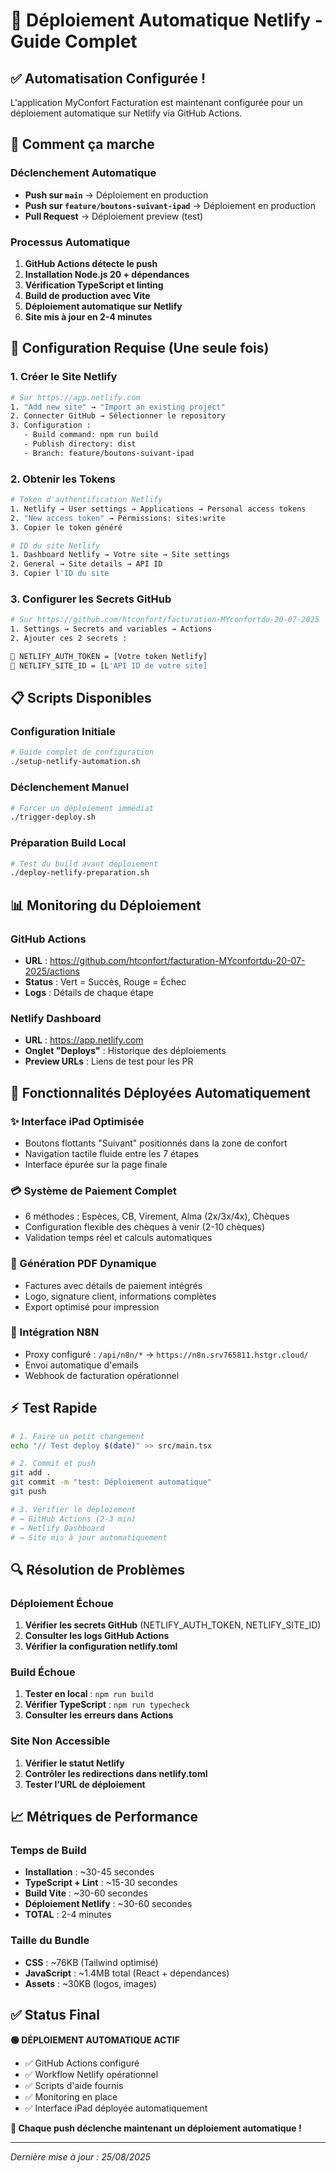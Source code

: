# 🤖 Déploiement Automatique Netlify - Guide Complet

## ✅ **Automatisation Configurée !**

L'application MyConfort Facturation est maintenant configurée pour un déploiement automatique sur Netlify via GitHub Actions.

## 🚀 **Comment ça marche**

### Déclenchement Automatique
- **Push sur `main`** → Déploiement en production
- **Push sur `feature/boutons-suivant-ipad`** → Déploiement en production
- **Pull Request** → Déploiement preview (test)

### Processus Automatique
1. **GitHub Actions détecte le push**
2. **Installation Node.js 20 + dépendances**
3. **Vérification TypeScript et linting**
4. **Build de production avec Vite**
5. **Déploiement automatique sur Netlify**
6. **Site mis à jour en 2-4 minutes**

## 🔧 **Configuration Requise (Une seule fois)**

### 1. Créer le Site Netlify
```bash
# Sur https://app.netlify.com
1. "Add new site" → "Import an existing project"
2. Connecter GitHub → Sélectionner le repository
3. Configuration :
   - Build command: npm run build
   - Publish directory: dist
   - Branch: feature/boutons-suivant-ipad
```

### 2. Obtenir les Tokens
```bash
# Token d'authentification Netlify
1. Netlify → User settings → Applications → Personal access tokens
2. "New access token" → Permissions: sites:write
3. Copier le token généré

# ID du site Netlify  
1. Dashboard Netlify → Votre site → Site settings
2. General → Site details → API ID
3. Copier l'ID du site
```

### 3. Configurer les Secrets GitHub
```bash
# Sur https://github.com/htconfort/facturation-MYconfortdu-20-07-2025
1. Settings → Secrets and variables → Actions
2. Ajouter ces 2 secrets :

📝 NETLIFY_AUTH_TOKEN = [Votre token Netlify]
📝 NETLIFY_SITE_ID = [L'API ID de votre site]
```

## 📋 **Scripts Disponibles**

### Configuration Initiale
```bash
# Guide complet de configuration
./setup-netlify-automation.sh
```

### Déclenchement Manuel
```bash
# Forcer un déploiement immédiat
./trigger-deploy.sh
```

### Préparation Build Local
```bash
# Test du build avant déploiement
./deploy-netlify-preparation.sh
```

## 📊 **Monitoring du Déploiement**

### GitHub Actions
- **URL** : https://github.com/htconfort/facturation-MYconfortdu-20-07-2025/actions
- **Status** : Vert = Succès, Rouge = Échec
- **Logs** : Détails de chaque étape

### Netlify Dashboard
- **URL** : https://app.netlify.com
- **Onglet "Deploys"** : Historique des déploiements
- **Preview URLs** : Liens de test pour les PR

## 🎯 **Fonctionnalités Déployées Automatiquement**

### ✨ Interface iPad Optimisée
- Boutons flottants "Suivant" positionnés dans la zone de confort
- Navigation tactile fluide entre les 7 étapes
- Interface épurée sur la page finale

### 💳 Système de Paiement Complet
- 6 méthodes : Espèces, CB, Virement, Alma (2x/3x/4x), Chèques
- Configuration flexible des chèques à venir (2-10 chèques)
- Validation temps réel et calculs automatiques

### 📄 Génération PDF Dynamique
- Factures avec détails de paiement intégrés
- Logo, signature client, informations complètes
- Export optimisé pour impression

### 🔄 Intégration N8N
- Proxy configuré : `/api/n8n/*` → `https://n8n.srv765811.hstgr.cloud/`
- Envoi automatique d'emails
- Webhook de facturation opérationnel

## ⚡ **Test Rapide**

```bash
# 1. Faire un petit changement
echo "// Test deploy $(date)" >> src/main.tsx

# 2. Commit et push
git add .
git commit -m "test: Déploiement automatique"
git push

# 3. Vérifier le déploiement
# → GitHub Actions (2-3 min)
# → Netlify Dashboard
# → Site mis à jour automatiquement
```

## 🔍 **Résolution de Problèmes**

### Déploiement Échoue
1. **Vérifier les secrets GitHub** (NETLIFY_AUTH_TOKEN, NETLIFY_SITE_ID)
2. **Consulter les logs GitHub Actions**
3. **Vérifier la configuration netlify.toml**

### Build Échoue
1. **Tester en local** : `npm run build`
2. **Vérifier TypeScript** : `npm run typecheck`
3. **Consulter les erreurs dans Actions**

### Site Non Accessible
1. **Vérifier le statut Netlify**
2. **Contrôler les redirections dans netlify.toml**
3. **Tester l'URL de déploiement**

## 📈 **Métriques de Performance**

### Temps de Build
- **Installation** : ~30-45 secondes
- **TypeScript + Lint** : ~15-30 secondes  
- **Build Vite** : ~30-60 secondes
- **Déploiement Netlify** : ~30-60 secondes
- **TOTAL** : 2-4 minutes

### Taille du Bundle
- **CSS** : ~76KB (Tailwind optimisé)
- **JavaScript** : ~1.4MB total (React + dépendances)
- **Assets** : ~30KB (logos, images)

## ✅ **Status Final**

**🟢 DÉPLOIEMENT AUTOMATIQUE ACTIF**

- ✅ GitHub Actions configuré
- ✅ Workflow Netlify opérationnel
- ✅ Scripts d'aide fournis
- ✅ Monitoring en place
- ✅ Interface iPad déployée automatiquement

**🚀 Chaque push déclenche maintenant un déploiement automatique !**

---

*Dernière mise à jour : 25/08/2025*
